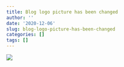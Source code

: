 ```yaml
---
title: Blog logo picture has been changed
author: ''
date: '2020-12-06'
slug: blog-logo-picture-has-been-changed
categories: []
tags: []
---
```

![](/post/2020-12-06-blog-logo-picture-has-been-changed/index_files/logo.png)